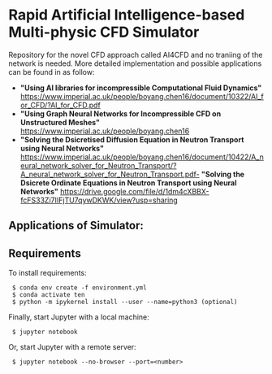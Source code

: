 # Rapid Artificial Intelligence-based Multi-physic CFD Simulator
Repository for the novel CFD approach called AI4CFD and no traniing of the network is needed. More detailed implementation and possible applications can be found in as follow: 
- **"Using AI libraries for incompressible Computational Fluid Dynamics"** 
https://www.imperial.ac.uk/people/boyang.chen16/document/10322/AI_for_CFD/?AI_for_CFD.pdf
- **"Using Graph Neural Networks for Incompressible CFD on Unstructured Meshes"** \
https://www.imperial.ac.uk/people/boyang.chen16
- **"Solving the Dsicretised Diffusion Equation in Neutron Transport using Neural Networks"**
https://www.imperial.ac.uk/people/boyang.chen16/document/10422/A_neural_network_solver_for_Neutron_Transport/?A_neural_network_solver_for_Neutron_Transport.pdf- **"Solving the Dsicrete Ordinate Equations in Neutron Transport using Neural Networks"**
https://drive.google.com/file/d/1dm4cXBBX-fcFS33Zi7IIFjTU7qywDKWK/view?usp=sharing

## Applications of Simulator:

## Requirements

To install requirements:

```setup
 $ conda env create -f environment.yml 
 $ conda activate ten
 $ python -m ipykernel install --user --name=python3 (optional)
```

Finally, start Jupyter with a local machine:

```start 
 $ jupyter notebook
```

Or, start Jupyter with a remote server:
```start 
 $ jupyter notebook --no-browser --port=<number>
```


